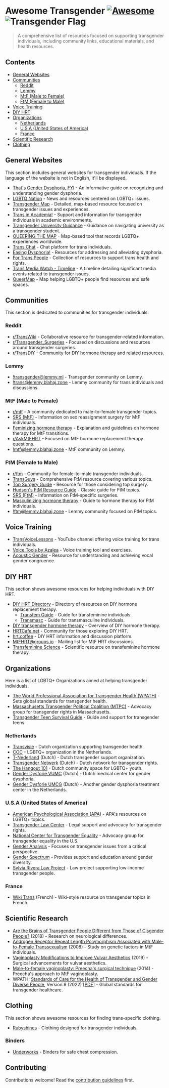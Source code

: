 # Awesome Transgender [![Awesome](https://awesome.re/badge-flat2.svg)](https://awesome.re) ![Transgender Flag](https://upload.wikimedia.org/wikipedia/commons/b/b0/Transgender_Pride_flag.svg)

> A comprehensive list of resources focused on supporting transgender individuals, including community links, educational materials, and health resources.

## Contents

- [General Websites](#general-websites)
- [Communities](#communities)
	- [Reddit](#reddit)
	- [Lemmy](#lemmy)
	- [MtF (Male to Female)](#mtf-male-to-female)
	- [FtM (Female to Male)](#ftm-female-to-male)
- [Voice Training](#voice-training)
- [DIY HRT](#diy-hrt)
- [Organizations](#organizations)
	- [Netherlands](#netherlands)
	- [U.S.A (United States of America)](#usa-united-states-of-america)
	- [France](#france)
- [Scientific Research](#scientific-research)
- [Clothing](#clothing)

## General Websites

This section includes general websites for transgender individuals. If the language of the website is not in English, it'll be displayed.

- [That's Gender Dysphoria, FYI](https://genderdysphoria.fyi/en/) - An informative guide on recognizing and understanding gender dysphoria.
- [LGBTQ Nation](https://www.lgbtqnation.com) - News and resources centered on LGBTQ+ issues.
- [Transgender Map](https://www.transgendermap.com) - Detailed, map-based resource focused on transgender issues and experiences.
- [Trans in Academia!](https://transacademic.org) - Support and information for transgender individuals in academic environments.
- [Transgender University Guidance](https://uniguide.transacademic.org) - Guidance on navigating university as a transgender student.
- [QUEERING THE MAP](https://www.queeringthemap.com/) - Map-based tool that records LGBTQ+ experiences worldwide.
- [Trans Chat](https://trans.chat/) - Chat platform for trans individuals.
- [Easing Dysphoria!](https://antidysphoria.carrd.co/) - Resources for addressing and alleviating dysphoria.
- [For Trans People](https://actionfortranshealth.org.uk/resources/for-trans-people/) - Collection of resources to support trans health and rights.
- [Trans Media Watch - Timeline](https://transmediawatch.org/a-trans-timeline) - A timeline detailing significant media events related to transgender issues.
- [QueerMap](https://map.qiekub.org/) - Map helping LGBTQ+ people find resources and safe spaces.

## Communities

This section is dedicated to communities for transgender individuals.

### Reddit

- [r/TransWiki](https://www.reddit.com/r/TransWiki) - Collaborative resource for transgender-related information.
- [r/Transgender_Surgeries](https://www.reddit.com/r/Transgender_Surgeries) - Focused on discussions and resources around transgender surgeries.
- [r/TransDIY](https://reddit.com/r/TransDIY) - Community for DIY hormone therapy and related resources.

### Lemmy

- [!transgender@lemmy.ml](https://lemmy.ml/c/transgender) - Transgender community on Lemmy.
- [!trans@lemmy.blahaj.zone](https://lemmy.blahaj.zone/c/trans) - Lemmy community for trans individuals and discussions.

### MtF (Male to Female)

- [r/mtf](https://reddit.com/r/mtf) - A community dedicated to male-to-female transgender topics.
- [SRS (MtF)](https://en.wikipedia.org/wiki/Sex_reassignment_surgery_%28male-to-female%29) - Information on sex reassignment surgery for MtF individuals.
- [Feminizing hormone therapy](https://en.wikipedia.org/wiki/Feminizing_hormone_therapy) - Explanation and guidelines on hormone therapy for MtF transitions.
- [r/AskMtFHRT](https://reddit.com/r/AskMtFHRT) - Focused on MtF hormone replacement therapy questions.
- [!mtf@lemmy.blahaj.zone](https://lemmy.blahaj.zone/c/mtf) - MtF community on Lemmy.

### FtM (Female to Male)

- [r/ftm](https://reddit.com/r/ftm) - Community for female-to-male transgender individuals.
- [TransGuys](https://transguys.com) - Comprehensive FtM resource covering various topics.
- [Top Surgery Guide](https://www.topsurgery.net) - Resource for those considering top surgery.
- [Hudson's FtM Resource Guide](http://www.ftmguide.org) - Classic guide for FtM topics.
- [SRS (FtM)](https://en.wikipedia.org/wiki/Sex_reassignment_surgery_%28female-to-male%29) - Information on FtM-specific surgeries.
- [Masculinizing hormone therapy](https://en.wikipedia.org/wiki/Masculinizing_hormone_therapy) - Guide to hormone therapy for FtM individuals.
- [!ftm@lemmy.blahaj.zone](https://lemmy.blahaj.zone/c/ftm) - Lemmy community focused on FtM topics.

## Voice Training

- [TransVoiceLessons](https://www.youtube.com/@TransVoiceLessons) - YouTube channel offering voice training for trans individuals.
- [Voice Tools by Azalea](https://voice.hydev.org) - Voice training tool and exercises.
- [Acoustic Gender](https://acousticgender.space/) - Resource for understanding and achieving vocal gender congruence.

## DIY HRT

This section shows awesome resources for helping individuals with DIY HRT.

- [DIY HRT Directory](https://diyhrt.wiki/) - Directory of resources on DIY hormone replacement therapy.
	- [Transfem Guide](https://diyhrt.wiki/transfem) - Guide for transfeminine individuals.
	- [Transmasc](https://diyhrt.wiki/transmasc) - Guide for transmasculine individuals.
- [DIY transgender hormone therapy](https://en.wikipedia.org/wiki/DIY_transgender_hormone_therapy) - Overview of DIY hormone therapy.
- [HRTCafe.net](https://hrtcafe.net) - Community for those exploring DIY HRT.
- [hrt.coffee](https://hrt.coffee) - DIY HRT information and discussion platform.
- [MtFHRT@groups.io](https://groups.io/g/MTFHRT) - Mailing list for MtF HRT discussions.
- [Transfeminine Science](https://transfemscience.org) - Scientific resource on transfeminine hormone therapy.

## Organizations

Here is a list of LGBTQ+ Organizations aimed at helping transgender individuals.

- [The World Professional Association for Transgender Health (WPATH)](https://www.wpath.org) - Sets global standards for transgender health.
- [Massachusetts Transgender Political Coalition (MTPC)](https://www.masstpc.org) - Advocacy group for transgender rights in Massachusetts.
- [Transgender Teen Survival Guide](https://transgenderteensurvivalguide.com) - Guide and support for transgender teens.

### Netherlands

- [Transvisie](https://transvisie.nl/information/) - Dutch organization supporting transgender health.
- [COC](https://coc.nl/engels) - LGBTQ+ organization in the Netherlands.
- [T-Nederland](https://t-nederland.nl/) (Dutch) - Dutch transgender support organization.
- [Transgender Netwerk](https://www.transgendernetwerk.nl/) (Dutch) - Dutch network for transgender rights.
- [The Hangout 101](http://thehang-out010.weebly.com/) - Dutch community space for LGBTQ+ youth.
- [Gender Dysforie VUMC](https://www.vumc.nl/zorg/expertisecentra-en-specialismen/kennis-en-zorgcentrum-genderdysforie.htm) (Dutch) - Dutch medical center for gender dysphoria.
- [Gender Dysforie UMCG](https://www.umcg.nl/-/genderdysforie) (Dutch) - Another gender dysphoria treatment center in the Netherlands.

### U.S.A (United States of America)

- [American Psychological Association (APA)](https://www.apa.org/topics/lgbtq) - APA's resources on LGBTQ+ topics.
- [Transgender Law Center](https://transgenderlawcenter.org) - Legal support and advocacy for transgender rights.
- [National Center for Transgender Equality](https://transequality.org) - Advocacy group for transgender equality in the U.S.
- [Gender Analysis](https://genderanalysis.net) - Focuses on transgender issues from a critical perspective.
- [Gender Spectrum](http://www.genderspectrum.org) - Provides support and education around gender diversity.
- [Sylvia Rivera Law Project](https://srlp.org) - Law project supporting low-income transgender people.

### France

- [Wiki Trans](https://wikitrans.co) (French) - Wiki-style resource on transgender topics in French.

## Scientific Research

- [Are the Brains of Transgender People Different from Those of Cisgender People?](https://www.the-scientist.com/features/are-the-brains-of-transgender-people-different-from-those-of-cisgender-people-30027) (2018) - Research on neurological differences.
- [Androgen Receptor Repeat Length Polymorphism Associated with Male-to-Female Transsexualism](https://doi.org/10.1016/j.biopsych.2008.08.033) (2008) - Study on genetic factors in MtF individuals.
- [Vaginoplasty Modifications to Improve Vulvar Aesthetics](https://doi.org/10.1016/j.ucl.2019.07.008) (2019) - Surgical advancements for vulvar aesthetics.
- [Male-to-female vaginoplasty: Preecha's surgical technique](https://doi.org/10.3109/2000656X.2014.967253) (2014) - Preecha's approach to MtF vaginoplasty.
- WPATH: [Standards of Care for the Health of Transgender and Gender Diverse People](https://www.wpath.org/publications/soc), Version 8 (2022) \[[PDF](https://www.tandfonline.com/doi/pdf/10.1080/26895269.2022.2100644)] - Global standards for transgender healthcare.

## Clothing

This section shows awesome resources for finding trans-specific clothing.

- [Rubyshines](https://rubyshines.com) - Clothing designed for transgender individuals.

### Binders

- [Underworks](https://www.underworks.com/) - Binders for safe chest compression.

## Contributing

Contributions welcome! Read the [contribution guidelines](contributing.md) first.
